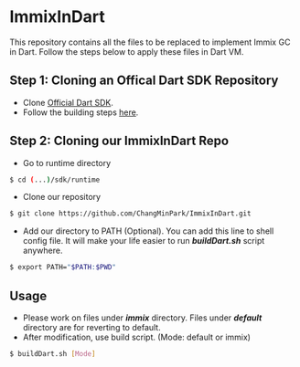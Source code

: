 # ImmixInDart
This repository contains all the files to be replaced to implement Immix GC in Dart. 
Follow the steps below to apply these files in Dart VM. 



Step 1: Cloning an Offical Dart SDK Repository
---
- Clone [Official Dart SDK](https://github.com/dart-lang/sdk).
- Follow the building steps [here](https://github.com/dart-lang/sdk/wiki/Building). 



Step 2: Cloning our ImmixInDart Repo 
---
- Go to runtime directory
```sh
$ cd (...)/sdk/runtime
```

- Clone our repository
```sh
$ git clone https://github.com/ChangMinPark/ImmixInDart.git
```

- Add our directory to PATH (Optional). You can add this line to shell config file. It will make your life easier to run **_buildDart.sh_** script anywhere.  
```sh
$ export PATH="$PATH:$PWD"
```



Usage
---
- Please work on files under **_immix_** directory. Files under **_default_** directory are for reverting to default. 
- After modification, use build script. (Mode: default or immix)
```sh
$ buildDart.sh [Mode]
```



